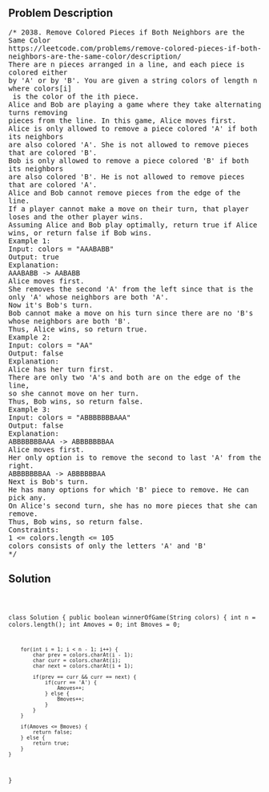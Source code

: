 <!--
<style>
  body { font-family: Arial, sans-serif; }
  .container { max-width: 100%; margin: 0 auto; padding: 10px; }
  .comment-block { max-width: 30%; background-color: #f9f9f9; padding: 10px; border-left: 5px solid #ccc; overflow-wrap: break-word; white-space: pre-wrap; }
  .code-block { background-color: #f4f4f4; padding: 10px; border: 1px solid #ddd; overflow-wrap: break-word; white-space: pre-wrap; }
</style>
-->

<div class='container'>
<h2>Problem Description</h2>
<div class='comment-block'>
<pre>
/* 2038. Remove Colored Pieces if Both Neighbors are the
Same Color
https://leetcode.com/problems/remove-colored-pieces-if-both-
neighbors-are-the-same-color/description/
There are n pieces arranged in a line, and each piece is
colored either
by 'A' or by 'B'. You are given a string colors of length n
where colors[i]
 is the color of the ith piece.
Alice and Bob are playing a game where they take alternating
turns removing
pieces from the line. In this game, Alice moves first.
Alice is only allowed to remove a piece colored 'A' if both
its neighbors
are also colored 'A'. She is not allowed to remove pieces
that are colored 'B'.
Bob is only allowed to remove a piece colored 'B' if both
its neighbors
are also colored 'B'. He is not allowed to remove pieces
that are colored 'A'.
Alice and Bob cannot remove pieces from the edge of the
line.
If a player cannot make a move on their turn, that player
loses and the other player wins.
Assuming Alice and Bob play optimally, return true if Alice
wins, or return false if Bob wins.
Example 1:
Input: colors = "AAABABB"
Output: true
Explanation:
AAABABB -> AABABB
Alice moves first.
She removes the second 'A' from the left since that is the
only 'A' whose neighbors are both 'A'.
Now it's Bob's turn.
Bob cannot make a move on his turn since there are no 'B's
whose neighbors are both 'B'.
Thus, Alice wins, so return true.
Example 2:
Input: colors = "AA"
Output: false
Explanation:
Alice has her turn first.
There are only two 'A's and both are on the edge of the
line,
so she cannot move on her turn.
Thus, Bob wins, so return false.
Example 3:
Input: colors = "ABBBBBBBAAA"
Output: false
Explanation:
ABBBBBBBAAA -> ABBBBBBBAA
Alice moves first.
Her only option is to remove the second to last 'A' from the
right.
ABBBBBBBAA -> ABBBBBBAA
Next is Bob's turn.
He has many options for which 'B' piece to remove. He can
pick any.
On Alice's second turn, she has no more pieces that she can
remove.
Thus, Bob wins, so return false.
Constraints:
1 <= colors.length <= 105
colors consists of only the letters 'A' and 'B'
*/
</pre>
</div>

<h2>Solution</h2>
<div class='code-block'>
<pre><code class='language-java'>

class Solution {
    public boolean winnerOfGame(String colors) {
        int n = colors.length();
        int Amoves = 0;
        int Bmoves = 0;

        for(int i = 1; i < n - 1; i++) {
            char prev = colors.charAt(i - 1);
            char curr = colors.charAt(i);
            char next = colors.charAt(i + 1);

            if(prev == curr && curr == next) {
                if(curr == 'A') {
                    Amoves++;
                } else {
                    Bmoves++;
                }
            }
        }

        if(Amoves <= Bmoves) {
            return false;
        } else {
            return true;
        }
    }
}</code></pre>
</div>
</div>
